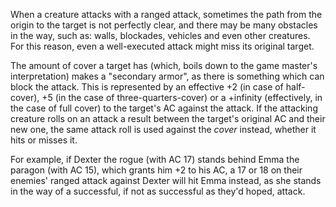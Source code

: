 When a creature attacks with a ranged attack, sometimes the path from the origin to the target is not perfectly clear, and there may be many obstacles in the way, such as: walls, blockades, vehicles and even other creatures. For this reason, even a well-executed attack might miss its original target.
 
The amount of cover a target has (which, boils down to the game master's interpretation) makes a "secondary armor", as there is something which can block the attack. This is represented by an effective +2 (in case of half-cover), +5 (in the case of three-quarters-cover) or a +infinity (effectively, in the case of full cover) to the target's AC against the attack. If the attacking creature rolls on an attack a result between the target's original AC and their new one, the same attack roll is used against the _cover_ instead, whether it hits or misses it.
 
For example, if Dexter the rogue (with AC 17) stands behind Emma the paragon (with AC 15), which grants him +2 to his AC, a 17 or 18 on their enemies' ranged attack against Dexter will hit Emma instead, as she stands in the way of a successful, if not as successful as they'd hoped, attack.